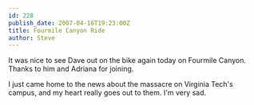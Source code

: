 ```yaml
---
id: 228
publish_date: 2007-04-16T19:23:00Z
title: Fourmile Canyon Ride
author: Steve
---
```

It was nice to see Dave out on the bike again today on Fourmile Canyon. Thanks to him and Adriana for joining.

I just came home to the news about the massacre on Virginia Tech's campus, and my heart really goes out to them. I'm very sad.